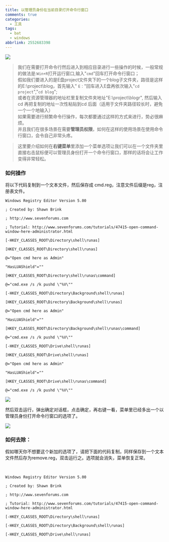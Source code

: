 ```yaml
---
title: 以管理员身份在当前目录打开命令行窗口
comments: true
categories:
  - 工具
tags:
  - bat
  - windows
abbrlink: 2552683398
---
```

 ![](http://rebp38war.bkt.clouddn.com/img/cmd3.png)
> 我们在需要打开命令行然后进入到相应目录进行一些操作的时候，一般常规的做法是:`Win+R`打开运行窗口,输入"`cmd`"回车打开命令行窗口；<br>假如我们要进入的是E盘project文件夹下的一个blog子文件夹，路径是这样的E:\project\blog，首先输入" `E：`"回车进入E盘再依次输入"`cd project`","`cd blog`";<br>或者在资源管理器的地址栏里复制文件夹地址"E:\project\blogr", 然后输入cd 再把复制的地址一次性粘贴到cd 后面（适用于文件夹路径较长时，避免一个一个地输入）<br>如果需要进行频繁命令行操作，每次都要通过这样的方式来进行，势必很麻烦。<br>并且我们在很多场景在需要**管理员权限**，如何在这样的使用场景在使用命令行窗口，会令自己非常头疼。


> 这里要介绍如何在**右键菜单**里添加一个菜单选项让我们可以在一个文件夹里直接右击鼠标便可以管理员身份打开一个命令行窗口，那样的话将会让工作变得非常轻松。

### 如何操作 ###
将以下代码复制到一个文本文件，然后保存成 cmd.reg，注意文件后缀是reg，注册表文件。
```shell
Windows Registry Editor Version 5.00

; Created by: Shawn Brink

; http://www.sevenforums.com

; Tutorial: http://www.sevenforums.com/tutorials/47415-open-command-window-here-administrator.html

[-HKEY_CLASSES_ROOT\Directory\shell\runas]

[HKEY_CLASSES_ROOT\Directory\shell\runas]

@="Open cmd here as Admin"

"HasLUAShield"=""

[HKEY_CLASSES_ROOT\Directory\shell\runas\command]

@="cmd.exe /s /k pushd \"%V\""

[-HKEY_CLASSES_ROOT\Directory\Background\shell\runas]

[HKEY_CLASSES_ROOT\Directory\Background\shell\runas]

@="Open cmd here as Admin"

"HasLUAShield"=""

[HKEY_CLASSES_ROOT\Directory\Background\shell\runas\command]

@="cmd.exe /s /k pushd \"%V\""

[-HKEY_CLASSES_ROOT\Drive\shell\runas]

[HKEY_CLASSES_ROOT\Drive\shell\runas]

@="Open cmd here as Admin"

"HasLUAShield"=""

[HKEY_CLASSES_ROOT\Drive\shell\runas\command]

@="cmd.exe /s /k pushd \"%V\""
```
![](http://rebp38war.bkt.clouddn.com/img/cmd1.png)

然后双击运行，弹出确定对话框，点击确定，再右键一看，菜单里已经多出一个以管理员身份打开命令行窗口的选项了。

![](http://rebp38war.bkt.clouddn.com/img/cmd2.png)

### 如何去除： ###

假如哪天你不想要这个新加的选项了，请把下面的代码复制，同样保存到一个文本文件然后存为remove.reg，双击运行之。选项就会消失，菜单恢复正常。


​	

```shell
Windows Registry Editor Version 5.00
	
; Created by: Shawn Brink
	
; http://www.sevenforums.com
	
; Tutorial: http://www.sevenforums.com/tutorials/47415-open-command-window-here-administrator.html
	
[-HKEY_CLASSES_ROOT\Directory\shell\runas]
	
[-HKEY_CLASSES_ROOT\Directory\Background\shell\runas]
	
[-HKEY_CLASSES_ROOT\Drive\shell\runas]
```